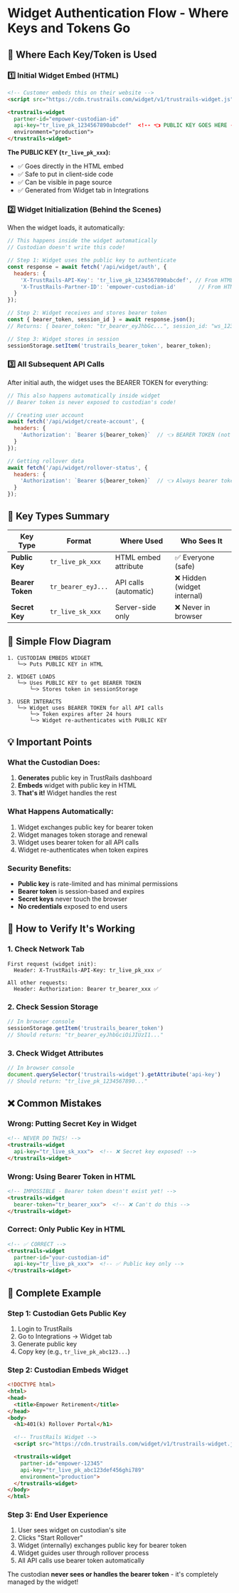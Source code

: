 # Widget Authentication Flow - Where Keys and Tokens Go

## 📍 Where Each Key/Token is Used

### 1️⃣ **Initial Widget Embed (HTML)**
```html
<!-- Customer embeds this on their website -->
<script src="https://cdn.trustrails.com/widget/v1/trustrails-widget.js"></script>

<trustrails-widget
  partner-id="empower-custodian-id"
  api-key="tr_live_pk_1234567890abcdef"  <!-- 👈 PUBLIC KEY GOES HERE -->
  environment="production">
</trustrails-widget>
```

**The PUBLIC KEY (`tr_live_pk_xxx`):**
- ✅ Goes directly in the HTML embed
- ✅ Safe to put in client-side code
- ✅ Can be visible in page source
- ✅ Generated from Widget tab in Integrations

### 2️⃣ **Widget Initialization (Behind the Scenes)**

When the widget loads, it automatically:

```javascript
// This happens inside the widget automatically
// Custodian doesn't write this code!

// Step 1: Widget uses the public key to authenticate
const response = await fetch('/api/widget/auth', {
  headers: {
    'X-TrustRails-API-Key': 'tr_live_pk_1234567890abcdef', // From HTML attribute
    'X-TrustRails-Partner-ID': 'empower-custodian-id'       // From HTML attribute
  }
});

// Step 2: Widget receives and stores bearer token
const { bearer_token, session_id } = await response.json();
// Returns: { bearer_token: "tr_bearer_eyJhbGc...", session_id: "ws_123..." }

// Step 3: Widget stores in session
sessionStorage.setItem('trustrails_bearer_token', bearer_token);
```

### 3️⃣ **All Subsequent API Calls**

After initial auth, the widget uses the BEARER TOKEN for everything:

```javascript
// This also happens automatically inside widget
// Bearer token is never exposed to custodian's code!

// Creating user account
await fetch('/api/widget/create-account', {
  headers: {
    'Authorization': `Bearer ${bearer_token}`  // 👈 BEARER TOKEN (not API key!)
  }
});

// Getting rollover data
await fetch('/api/widget/rollover-status', {
  headers: {
    'Authorization': `Bearer ${bearer_token}`  // 👈 Always bearer token
  }
});
```

## 🔑 Key Types Summary

| Key Type | Format | Where Used | Who Sees It |
|----------|--------|------------|-------------|
| **Public Key** | `tr_live_pk_xxx` | HTML embed attribute | ✅ Everyone (safe) |
| **Bearer Token** | `tr_bearer_eyJ...` | API calls (automatic) | ❌ Hidden (widget internal) |
| **Secret Key** | `tr_live_sk_xxx` | Server-side only | ❌ Never in browser |

## 🎯 Simple Flow Diagram

```
1. CUSTODIAN EMBEDS WIDGET
   └─> Puts PUBLIC KEY in HTML

2. WIDGET LOADS
   └─> Uses PUBLIC KEY to get BEARER TOKEN
       └─> Stores token in sessionStorage

3. USER INTERACTS
   └─> Widget uses BEARER TOKEN for all API calls
       └─> Token expires after 24 hours
       └─> Widget re-authenticates with PUBLIC KEY
```

## 💡 Important Points

### What the Custodian Does:
1. **Generates** public key in TrustRails dashboard
2. **Embeds** widget with public key in HTML
3. **That's it!** Widget handles the rest

### What Happens Automatically:
1. Widget exchanges public key for bearer token
2. Widget manages token storage and renewal
3. Widget uses bearer token for all API calls
4. Widget re-authenticates when token expires

### Security Benefits:
- **Public key** is rate-limited and has minimal permissions
- **Bearer token** is session-based and expires
- **Secret keys** never touch the browser
- **No credentials** exposed to end users

## 🧪 How to Verify It's Working

### 1. Check Network Tab
```
First request (widget init):
  Header: X-TrustRails-API-Key: tr_live_pk_xxx ✅

All other requests:
  Header: Authorization: Bearer tr_bearer_xxx ✅
```

### 2. Check Session Storage
```javascript
// In browser console
sessionStorage.getItem('trustrails_bearer_token')
// Should return: "tr_bearer_eyJhbGciOiJIUzI1..."
```

### 3. Check Widget Attributes
```javascript
// In browser console
document.querySelector('trustrails-widget').getAttribute('api-key')
// Should return: "tr_live_pk_1234567890..."
```

## ❌ Common Mistakes

### Wrong: Putting Secret Key in Widget
```html
<!-- NEVER DO THIS! -->
<trustrails-widget
  api-key="tr_live_sk_xxx">  <!-- ❌ Secret key exposed! -->
</trustrails-widget>
```

### Wrong: Using Bearer Token in HTML
```html
<!-- IMPOSSIBLE - Bearer token doesn't exist yet! -->
<trustrails-widget
  bearer-token="tr_bearer_xxx">  <!-- ❌ Can't do this -->
</trustrails-widget>
```

### Correct: Only Public Key in HTML
```html
<!-- ✅ CORRECT -->
<trustrails-widget
  partner-id="your-custodian-id"
  api-key="tr_live_pk_xxx">  <!-- ✅ Public key only -->
</trustrails-widget>
```

## 📝 Complete Example

### Step 1: Custodian Gets Public Key
1. Login to TrustRails
2. Go to Integrations → Widget tab
3. Generate public key
4. Copy key (e.g., `tr_live_pk_abc123...`)

### Step 2: Custodian Embeds Widget
```html
<!DOCTYPE html>
<html>
<head>
  <title>Empower Retirement</title>
</head>
<body>
  <h1>401(k) Rollover Portal</h1>

  <!-- TrustRails Widget -->
  <script src="https://cdn.trustrails.com/widget/v1/trustrails-widget.js"></script>

  <trustrails-widget
    partner-id="empower-12345"
    api-key="tr_live_pk_abc123def456ghi789"
    environment="production">
  </trustrails-widget>
</body>
</html>
```

### Step 3: End User Experience
1. User sees widget on custodian's site
2. Clicks "Start Rollover"
3. Widget (internally) exchanges public key for bearer token
4. Widget guides user through rollover process
5. All API calls use bearer token automatically

The custodian **never sees or handles the bearer token** - it's completely managed by the widget!